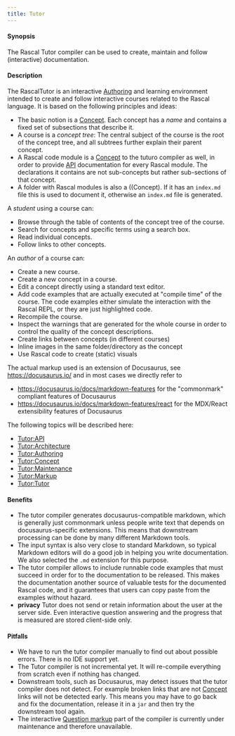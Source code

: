 ```yaml
---
title: Tutor
---
```


#### Synopsis

The Rascal Tutor compiler can be used to create, maintain and follow (interactive) documentation.

#### Description

The RascalTutor is an interactive [Authoring](../Tutor/Authoring) and learning environment intended to create and follow interactive courses related to the Rascal language.
It is based on the following principles and ideas:

* The basic notion is a [Concept](../Tutor/Concept). Each concept has a _name_ and contains a fixed set of subsections that describe it.
* A course is a _concept tree_:
  The central subject of the course is the root of the concept tree, and all subtrees further explain their parent concept.
* A Rascal code module is a [Concept](../Tutor/Concept) to the tuturo compiler as well, in order to provide [API](../Tutor/API) documentation for every Rascal module. The declarations it contains are not sub-concepts but rather sub-sections of that concept.
* A folder with Rascal modules is also a ((Concept). If it has an `index.md` file this is used to document it, otherwise an `index.md` file is generated.

A _student_ using a course can:

* Browse through the table of contents of the concept tree of the course.
* Search for concepts and specific terms using a search box.
* Read individual concepts.
* Follow links to other concepts.

An _author_ of a course can:

* Create a new course.
* Create a new concept in a course.
* Edit a concept directly using a standard text editor.
* Add code examples that are actually executed at "compile time" of the course. The code examples either simulate the interaction with the Rascal REPL, or they are just highlighted code.
* Recompile the course.
* Inspect the warnings that are generated for the whole course in order to 
  control the quality of the concept descriptions.
* Create links between concepts (in different courses)
* Inline images in the same folder/directory as the concept
* Use Rascal code to create (static) visuals

The actual markup used is an extension of Docusaurus, see https://docusaurus.io/ and
in most cases we directly refer to 

* https://docusaurus.io/docs/markdown-features for the "commonmark" compliant features of Docusaurus
* https://docusaurus.io/docs/markdown-features/react for the MDX/React extensibility features of Docusaurus

The following topics will be described here:

* [Tutor:API](../Tutor/API)
* [Tutor:Architecture](../Tutor/Architecture)
* [Tutor:Authoring](../Tutor/Authoring)
* [Tutor:Concept](../Tutor/Concept)
* [Tutor:Maintenance](../Tutor/Maintenance)
* [Tutor:Markup](../Tutor/Markup)
* [Tutor:Tutor](../Tutor/)

#### Benefits

* The tutor compiler generates docusaurus-compatible markdown, which is generally just commonmark unless people write text that depends on docusaurus-specific extensions. This means that downstream processing can be done by many different Markdown tools.
* The input syntax is also very close to standard Markdown, so typical Markdown editors will do a good job in helping you write documentation. We also selected the `.md` extension for this purpose.
* The tutor compiler allows to include runnable code examples that must succeed in order for to the documentation to be released. This makes the documentation another source of valuable tests for the documented Rascal code, and it guarantees that users can copy paste from the examples without hazard.
* **privacy** Tutor does not send or retain information about the user at the server side. Even interactive question answering and the progress that is measured are stored client-side only.

#### Pitfalls

* We have to run the tutor compiler manually to find out about possible errors. There is no IDE support yet.
* The Tutor compiler is not incremental yet. It will re-compile everything from scratch even if nothing has changed.
* Downstream tools, such as Docusaurus, may detect issues that the tutor compiler does not detect. For example broken links that are not [Concept](../Tutor/Concept) links will not be detected early. This means you may have to go back and fix the documentation, release it in a `jar` and then try the downstream tool again.
* The interactive [Question markup](../Tutor/Markup/QuestionMarkup) part of the compiler is currently under maintenance and therefore unavailable.

